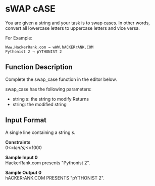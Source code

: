 # sWAP cASE

You are given a string and your task is to swap cases. In other words, convert all lowercase letters to uppercase letters and vice versa.

For Example:
```
Www.HackerRank.com → wWW.hACKERrANK.COM
Pythonist 2 → pYTHONIST 2
```
## Function Description

Complete the swap_case function in the editor below.

swap_case has the following parameters:
- string s: the string to modify
Returns
- string: the modified string
## Input Format
A single line containing a string _s_.

**Constraints**\
0\<=_len\(s\)_\<=1000

**Sample Input 0** \
HackerRank.com presents "Pythonist 2".

**Sample Output 0**\
hACKERrANK.COM PRESENTS "pYTHONIST 2".
